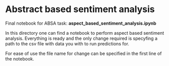 # Abstract based sentiment analysis

Final notebook for ABSA task: **aspect_based_sentiment_analysis.ipynb**

In this directory one can find a notebook to perform aspect based sentiment analysis. Everything is ready and the only change required is specyfing a path to the csv file with data you with to run predictions for.

For ease of use the file name for change can be specified in the first line of the notebook.
